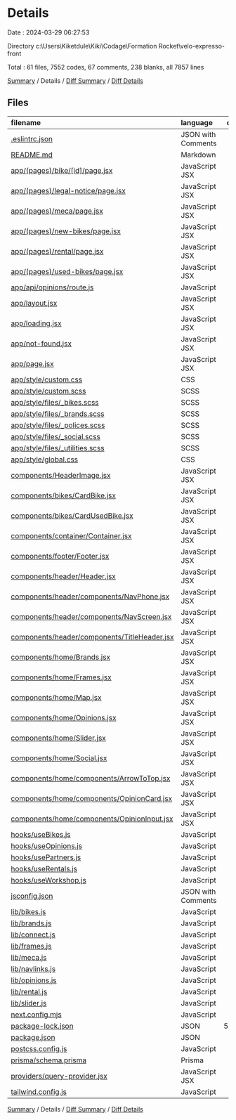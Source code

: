 # Details

Date : 2024-03-29 06:27:53

Directory c:\\Users\\Kiketdule\\Kiki\\Codage\\Formation Rocket\\velo-expresso-front

Total : 61 files,  7552 codes, 67 comments, 238 blanks, all 7857 lines

[Summary](results.md) / Details / [Diff Summary](diff.md) / [Diff Details](diff-details.md)

## Files
| filename | language | code | comment | blank | total |
| :--- | :--- | ---: | ---: | ---: | ---: |
| [.eslintrc.json](/.eslintrc.json) | JSON with Comments | 3 | 0 | 1 | 4 |
| [README.md](/README.md) | Markdown | 0 | 0 | 1 | 1 |
| [app/(pages)/bike/[id]/page.jsx](/app/(pages)/bike/%5Bid%5D/page.jsx) | JavaScript JSX | 151 | 4 | 13 | 168 |
| [app/(pages)/legal-notice/page.jsx](/app/(pages)/legal-notice/page.jsx) | JavaScript JSX | 3 | 0 | 1 | 4 |
| [app/(pages)/meca/page.jsx](/app/(pages)/meca/page.jsx) | JavaScript JSX | 77 | 2 | 8 | 87 |
| [app/(pages)/new-bikes/page.jsx](/app/(pages)/new-bikes/page.jsx) | JavaScript JSX | 79 | 3 | 6 | 88 |
| [app/(pages)/rental/page.jsx](/app/(pages)/rental/page.jsx) | JavaScript JSX | 70 | 3 | 7 | 80 |
| [app/(pages)/used-bikes/page.jsx](/app/(pages)/used-bikes/page.jsx) | JavaScript JSX | 86 | 3 | 6 | 95 |
| [app/api/opinions/route.js](/app/api/opinions/route.js) | JavaScript | 23 | 1 | 5 | 29 |
| [app/layout.jsx](/app/layout.jsx) | JavaScript JSX | 26 | 0 | 3 | 29 |
| [app/loading.jsx](/app/loading.jsx) | JavaScript JSX | 8 | 0 | 2 | 10 |
| [app/not-found.jsx](/app/not-found.jsx) | JavaScript JSX | 7 | 0 | 1 | 8 |
| [app/page.jsx](/app/page.jsx) | JavaScript JSX | 22 | 0 | 4 | 26 |
| [app/style/custom.css](/app/style/custom.css) | CSS | 142 | 0 | 18 | 160 |
| [app/style/custom.scss](/app/style/custom.scss) | SCSS | 5 | 0 | 0 | 5 |
| [app/style/files/_bikes.scss](/app/style/files/_bikes.scss) | SCSS | 21 | 0 | 4 | 25 |
| [app/style/files/_brands.scss](/app/style/files/_brands.scss) | SCSS | 32 | 1 | 4 | 37 |
| [app/style/files/_polices.scss](/app/style/files/_polices.scss) | SCSS | 44 | 3 | 4 | 51 |
| [app/style/files/_social.scss](/app/style/files/_social.scss) | SCSS | 18 | 0 | 4 | 22 |
| [app/style/files/_utilities.scss](/app/style/files/_utilities.scss) | SCSS | 35 | 0 | 4 | 39 |
| [app/style/global.css](/app/style/global.css) | CSS | 18 | 3 | 8 | 29 |
| [components/HeaderImage.jsx](/components/HeaderImage.jsx) | JavaScript JSX | 24 | 1 | 2 | 27 |
| [components/bikes/CardBike.jsx](/components/bikes/CardBike.jsx) | JavaScript JSX | 51 | 0 | 3 | 54 |
| [components/bikes/CardUsedBike.jsx](/components/bikes/CardUsedBike.jsx) | JavaScript JSX | 38 | 0 | 3 | 41 |
| [components/container/Container.jsx](/components/container/Container.jsx) | JavaScript JSX | 5 | 0 | 1 | 6 |
| [components/footer/Footer.jsx](/components/footer/Footer.jsx) | JavaScript JSX | 40 | 0 | 2 | 42 |
| [components/header/Header.jsx](/components/header/Header.jsx) | JavaScript JSX | 15 | 2 | 3 | 20 |
| [components/header/components/NavPhone.jsx](/components/header/components/NavPhone.jsx) | JavaScript JSX | 20 | 1 | 3 | 24 |
| [components/header/components/NavScreen.jsx](/components/header/components/NavScreen.jsx) | JavaScript JSX | 18 | 2 | 7 | 27 |
| [components/header/components/TitleHeader.jsx](/components/header/components/TitleHeader.jsx) | JavaScript JSX | 31 | 3 | 5 | 39 |
| [components/home/Brands.jsx](/components/home/Brands.jsx) | JavaScript JSX | 50 | 3 | 5 | 58 |
| [components/home/Frames.jsx](/components/home/Frames.jsx) | JavaScript JSX | 43 | 5 | 3 | 51 |
| [components/home/Map.jsx](/components/home/Map.jsx) | JavaScript JSX | 60 | 2 | 3 | 65 |
| [components/home/Opinions.jsx](/components/home/Opinions.jsx) | JavaScript JSX | 81 | 3 | 9 | 93 |
| [components/home/Slider.jsx](/components/home/Slider.jsx) | JavaScript JSX | 63 | 3 | 10 | 76 |
| [components/home/Social.jsx](/components/home/Social.jsx) | JavaScript JSX | 47 | 2 | 6 | 55 |
| [components/home/components/ArrowToTop.jsx](/components/home/components/ArrowToTop.jsx) | JavaScript JSX | 34 | 0 | 6 | 40 |
| [components/home/components/OpinionCard.jsx](/components/home/components/OpinionCard.jsx) | JavaScript JSX | 31 | 0 | 3 | 34 |
| [components/home/components/OpinionInput.jsx](/components/home/components/OpinionInput.jsx) | JavaScript JSX | 97 | 3 | 10 | 110 |
| [hooks/useBikes.js](/hooks/useBikes.js) | JavaScript | 8 | 0 | 2 | 10 |
| [hooks/useOpinions.js](/hooks/useOpinions.js) | JavaScript | 8 | 0 | 2 | 10 |
| [hooks/usePartners.js](/hooks/usePartners.js) | JavaScript | 8 | 0 | 2 | 10 |
| [hooks/useRentals.js](/hooks/useRentals.js) | JavaScript | 8 | 0 | 1 | 9 |
| [hooks/useWorkshop.js](/hooks/useWorkshop.js) | JavaScript | 8 | 0 | 2 | 10 |
| [jsconfig.json](/jsconfig.json) | JSON with Comments | 7 | 0 | 2 | 9 |
| [lib/bikes.js](/lib/bikes.js) | JavaScript | 178 | 0 | 2 | 180 |
| [lib/brands.js](/lib/brands.js) | JavaScript | 38 | 0 | 1 | 39 |
| [lib/connect.js](/lib/connect.js) | JavaScript | 11 | 0 | 4 | 15 |
| [lib/frames.js](/lib/frames.js) | JavaScript | 47 | 0 | 2 | 49 |
| [lib/meca.js](/lib/meca.js) | JavaScript | 99 | 0 | 2 | 101 |
| [lib/navlinks.js](/lib/navlinks.js) | JavaScript | 23 | 2 | 3 | 28 |
| [lib/opinions.js](/lib/opinions.js) | JavaScript | 42 | 0 | 3 | 45 |
| [lib/rental.js](/lib/rental.js) | JavaScript | 34 | 0 | 2 | 36 |
| [lib/slider.js](/lib/slider.js) | JavaScript | 18 | 5 | 4 | 27 |
| [next.config.mjs](/next.config.mjs) | JavaScript | 15 | 1 | 2 | 18 |
| [package-lock.json](/package-lock.json) | JSON | 5,297 | 0 | 1 | 5,298 |
| [package.json](/package.json) | JSON | 34 | 0 | 1 | 35 |
| [postcss.config.js](/postcss.config.js) | JavaScript | 6 | 0 | 1 | 7 |
| [prisma/schema.prisma](/prisma/schema.prisma) | Prisma | 16 | 5 | 6 | 27 |
| [providers/query-provider.jsx](/providers/query-provider.jsx) | JavaScript JSX | 8 | 0 | 4 | 12 |
| [tailwind.config.js](/tailwind.config.js) | JavaScript | 21 | 1 | 1 | 23 |

[Summary](results.md) / Details / [Diff Summary](diff.md) / [Diff Details](diff-details.md)
